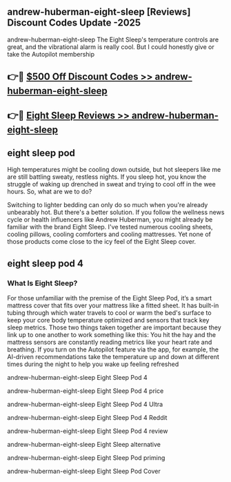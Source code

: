 ## andrew-huberman-eight-sleep [Reviews​] Discount Codes Update -2025

andrew-huberman-eight-sleep The Eight Sleep's temperature controls are great, and the vibrational alarm is really cool. But I could honestly give or take the Autopilot membership

## 👉🔴 [$500 Off Discount Codes >> andrew-huberman-eight-sleep](http://download.freeplayer.one?title=andrew-huberman-eight-sleep&ref=18-ES)

## 👉🔴 [Eight Sleep Reviews >> andrew-huberman-eight-sleep](http://download.freeplayer.one?title=andrew-huberman-eight-sleep&ref=18-ES)

## eight sleep pod

High temperatures might be cooling down outside, but hot sleepers like me are still battling sweaty, restless nights. If you sleep hot, you know the struggle of waking up drenched in sweat and trying to cool off in the wee hours. So, what are we to do?

Switching to lighter bedding can only do so much when you're already unbearably hot. But there's a better solution. If you follow the wellness news cycle or health influencers like Andrew Huberman, you might already be familiar with the brand Eight Sleep. I've tested numerous cooling sheets, cooling pillows, cooling comforters and cooling mattresses. Yet none of those products come close to the icy feel of the Eight Sleep cover.

## eight sleep pod 4

### What Is Eight Sleep?

For those unfamiliar with the premise of the Eight Sleep Pod, it’s a smart mattress cover that fits over your mattress like a fitted sheet. It has built-in tubing through which water travels to cool or warm the bed's surface to keep your core body temperature optimized and sensors that track key sleep metrics. Those two things taken together are important because they link up to one another to work something like this: You hit the hay and the mattress sensors are constantly reading metrics like your heart rate and breathing. If you turn on the Autopilot feature via the app, for example, the AI-driven recommendations take the temperature up and down at different times during the night to help you wake up feeling refreshed

andrew-huberman-eight-sleep Eight Sleep Pod 4

andrew-huberman-eight-sleep Eight Sleep Pod 4 price

andrew-huberman-eight-sleep Eight Sleep Pod 4 Ultra

andrew-huberman-eight-sleep Eight Sleep Pod 4 Reddit

andrew-huberman-eight-sleep Eight Sleep Pod 4 review

andrew-huberman-eight-sleep Eight Sleep alternative

andrew-huberman-eight-sleep Eight Sleep Pod priming

andrew-huberman-eight-sleep Eight Sleep Pod Cover